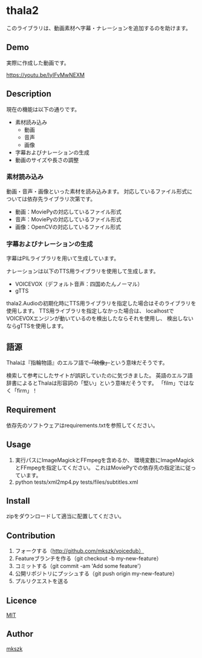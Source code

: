 # thala2
このライブラリは、動画素材へ字幕・ナレーションを追加するのを助けます。


## Demo
実際に作成した動画です。

https://youtu.be/IyIFvMwNEXM

## Description

現在の機能は以下の通りです。

- 素材読み込み
    - 動画
    - 音声
    - 画像
- 字幕およびナレーションの生成
- 動画のサイズや長さの調整


### 素材読み込み

動画・音声・画像といった素材を読み込みます。
対応しているファイル形式については依存先ライブラリ次第です。

- 動画：MoviePyの対応しているファイル形式
- 音声：MoviePyの対応しているファイル形式
- 画像：OpenCVの対応しているファイル形式


### 字幕およびナレーションの生成

字幕はPILライブラリを用いて生成しています。

ナレーションは以下のTTS用ライブラリを使用して生成します。

- VOICEVOX（デフォルト音声：四国めたんノーマル）
- gTTS

thala2.Audioの初期化時にTTS用ライブラリを指定した場合はそのライブラリを使用します。
TTS用ライブラリを指定しなかった場合は、
localhostでVOICEVOXエンジンが動いているのを検出したならそれを使用し、
検出しないならgTTSを使用します。

## 語源

Thalaは『指輪物語』のエルフ語で<del>「映像」</del>という意味だそうです。

検索して参考にしたサイトが誤訳していたのに気づきました。
英語のエルフ語辞書によるとThalaは形容詞の「堅い」という意味だそうです。
「film」ではなく「firm」！


## Requirement

依存先のソフトウェアはrequirements.txtを参照してください。


## Usage

 1. 実行パスにImageMagickとFFmpegを含めるか、
    環境変数にImageMagickとFFmpegを指定してください。
    これはMoviePyでの依存先の指定法に従っています。
 2. python tests/xml2mp4.py tests/files/subtitles.xml


## Install

zipをダウンロードして適当に配置してください。


## Contribution

 1. フォークする（http://github.com/mkszk/voicedub）
 2. Featureブランチを作る（git checkout -b my-new-feature）
 3. コミットする（git commit -am 'Add some feature'）
 4. 公開リポジトリにプッシュする（git push origin my-new-feature）
 5. プルリクエストを送る


## Licence

[MIT](https://github.com/tcnksm/tool/blob/master/LICENCE)

## Author

[mkszk](https://github.com/mkszk)
